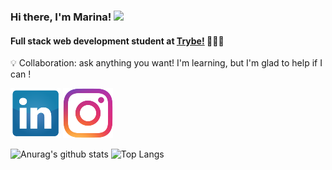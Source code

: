 ### Hi there, I'm Marina! <img src="https://raw.githubusercontent.com/MartinHeinz/MartinHeinz/master/wave.gif" width="30px">
#### Full stack web development student at [Trybe!](https://www.betrybe.com/) 🧑🏼‍💻


  💡  Collaboration: ask anything you want! I'm learning, but I'm glad to help if I can !

[![LinkedIn](linkedin.png)](https://www.linkedin.com/in/marina-alane/)
[![Instagram](insta1.png)](httphttps://www.instagram.com/alanemarina/)





![Anurag's github stats](https://github-readme-stats.vercel.app/api?username=MarinaAlane&theme=dracula&show_icons=true)
![Top Langs](https://github-readme-stats.vercel.app/api/top-langs/?username=MarinaAlane&layout=compact)




